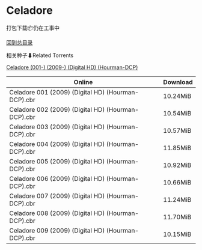 # Celadore

打包下载📦仍在工事中

[回到总目录](/Catalogs.md)







相关种子⬇Related Torrents

[Celadore (001-) (2009-) (Digital HD) (Hourman-DCP)](https://github.com/alicewish/markdown/blob/master/torrent/Celadore--001----2009----Digital-HD---Hourman-DCP.md)

Online | Download
--- | ---
Celadore 001 (2009) (Digital HD) (Hourman-DCP).cbr | 10.24MiB
Celadore 002 (2009) (Digital HD) (Hourman-DCP).cbr | 10.54MiB
Celadore 003 (2009) (Digital HD) (Hourman-DCP).cbr | 10.57MiB
Celadore 004 (2009) (Digital HD) (Hourman-DCP).cbr | 11.85MiB
Celadore 005 (2009) (Digital HD) (Hourman-DCP).cbr | 10.92MiB
Celadore 006 (2009) (Digital HD) (Hourman-DCP).cbr | 10.66MiB
Celadore 007 (2009) (Digital HD) (Hourman-DCP).cbr | 11.24MiB
Celadore 008 (2009) (Digital HD) (Hourman-DCP).cbr | 11.70MiB
Celadore 009 (2009) (Digital HD) (Hourman-DCP).cbr | 10.15MiB